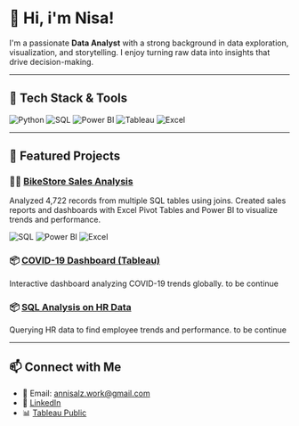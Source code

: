 # 👋 Hi, i'm Nisa!

I'm a passionate **Data Analyst** with a strong background in data exploration, visualization, and storytelling. I enjoy turning raw data into insights that drive decision-making.

---

## 🔧 Tech Stack & Tools

![Python](https://img.shields.io/badge/Python-3776AB?style=for-the-badge&logo=python&logoColor=white)
![SQL](https://img.shields.io/badge/SQL-003B57?style=for-the-badge&logo=mysql&logoColor=white)
![Power BI](https://img.shields.io/badge/PowerBI-F2C811?style=for-the-badge&logo=powerbi&logoColor=black)
![Tableau](https://img.shields.io/badge/Tableau-E97627?style=for-the-badge&logo=tableau&logoColor=white)
![Excel](https://img.shields.io/badge/Excel-217346?style=for-the-badge&logo=microsoft-excel&logoColor=white)

---

## 📁 Featured Projects

### 🚴‍♂️ [BikeStore Sales Analysis](https://github.com/alzwork-buzz/BikeStoreSales_DA)
Analyzed 4,722 records from multiple SQL tables using joins. Created sales reports and dashboards with Excel Pivot Tables and Power BI to visualize trends and performance.

![SQL](https://img.shields.io/badge/SQL-003B57?style=for-the-badge&logo=mysql&logoColor=white)
![Power BI](https://img.shields.io/badge/PowerBI-F2C811?style=for-the-badge&logo=powerbi&logoColor=black)
![Excel](https://img.shields.io/badge/Excel-217346?style=for-the-badge&logo=microsoft-excel&logoColor=white)

### 📦 [COVID-19 Dashboard (Tableau)](https://public.tableau.com/app/profile/annisalz/viz/CovidDashboard)
Interactive dashboard analyzing COVID-19 trends globally. to be continue

### 📦 [SQL Analysis on HR Data](https://github.com/annisalz/hr-data-sql)
Querying HR data to find employee trends and performance. to be continue

---

## 📫 Connect with Me

- 📧 Email: annisalz.work@gmail.com  
- 💼 [LinkedIn](https://www.linkedin.com/in/annisalz)  
- 📊 [Tableau Public](https://public.tableau.com/app/profile/tobecontinue----)

